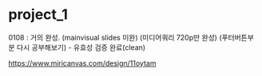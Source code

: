 # project_1
0108 : 거의 완성. (mainvisual slides 미완) (미디어쿼리 720p만 완성) (푸터버튼부분 다시 공부해보기) - 유효성 검증 완료(clean)

https://www.miricanvas.com/design/11oytam
